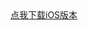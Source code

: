 <DOCTYPE html>
  <html>

  <head>
      <meta charset="utf-8">
      <title>测试下载</title>
      <meta name="viewport" content="width=device-width, initial-scale=1.0, maximum-scale=1.0, user-scalable=0" />
  </head>

  <body>
      <a id="clickMe"
          href="itms-services://?action=download-manifest&url=https://github.com/sunjunyi/iOS-/blob/main/ios/app/manifest.plist">点我下载iOS版本</a>
      
  </body>

  </html>
</DOCTYPE>
